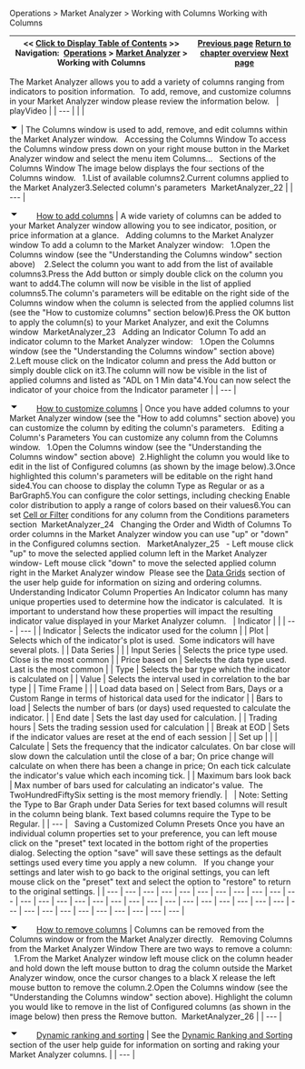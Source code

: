 ﻿
Operations \> Market Analyzer \> Working with Columns
Working with Columns

| \<\< [Click to Display Table of Contents](working_with_columns.md) \>\> **Navigation:**     [Operations](operations.md) \> [Market Analyzer](market_analyzer.md) \> Working with Columns | [Previous page](working_with_instrument_rows.md) [Return to chapter overview](market_analyzer.md) [Next page](dynamic_ranking_and_sorting.md) |
| --- | --- |
The Market Analyzer allows you to add a variety of columns ranging from indicators to position information.  To add, remove, and customize columns in your Market Analyzer window please review the information below.
 
| playVideo |
| --- |
|  |

![tog_minus](tog_minus.gif)
| The Columns window is used to add, remove, and edit columns within the Market Analyzer window.   Accessing the Columns Window To access the Columns window press down on your right mouse button in the Market Analyzer window and select the menu item Columns...   Sections of the Columns Window The image below displays the four sections of the Columns window.   1\.List of available columns2\.Current columns applied to the Market Analyzer3\.Selected column's parameters  MarketAnalyzer_22 |
| --- |

![tog_minus](tog_minus.gif)        [How to add columns](javascript:HMToggle('toggle','HowToAddColumns','HowToAddColumns_ICON'))
| A wide variety of columns can be added to your Market Analyzer window allowing you to see indicator, position, or price information at a glance.   Adding columns to the Market Analyzer window To add a column to the Market Analyzer window:   1\.Open the Columns window (see the "Understanding the Columns window" section above)    2\.Select the column you want to add from the list of available columns3\.Press the Add button or simply double click on the column you want to add4\.The column will now be visible in the list of applied columns5\.The column's parameters will be editable on the right side of the Columns window when the column is selected from the applied columns list (see the "How to customize columns" section below)6\.Press the OK button to apply the column(s) to your Market Analyzer, and exit the Columns window  MarketAnalyzer_23   Adding an Indicator Column To add an indicator column to the Market Analyzer window:   1\.Open the Columns window (see the "Understanding the Columns window" section above) 2\.Left mouse click on the Indicator column and press the Add button or simply double click on it3\.The column will now be visible in the list of applied columns and listed as "ADL on 1 Min data"4\.You can now select the indicator of your choice from the Indicator parameter |
| --- |

![tog_minus](tog_minus.gif)        [How to customize columns](javascript:HMToggle('toggle','HowToCustomizeColumns','HowToCustomizeColumns_ICON'))
| Once you have added columns to your Market Analyzer window (see the "How to add columns" section above) you can customize the column by editing the column's parameters.   Editing a Column's Parameters You can customize any column from the Columns window.   1\.Open the Columns window (see the "Understanding the Columns window" section above)  2\.Highlight the column you would like to edit in the list of Configured columns (as shown by the image below).3\.Once highlighted this column's parameters will be editable on the right hand side4\.You can choose to display the column Type as Regular or as a BarGraph5\.You can configure the color settings, including checking Enable color distribution to apply a range of colors based on their values6\.You can set [Cell or Filter](creating_cell_and_filter_condi.md) conditions for any column from the Conditions parameters section  MarketAnalyzer_24   Changing the Order and Width of Columns To order columns in the Market Analyzer window you can use "up" or "down" in the Configured columns section.   MarketAnalyzer_25   - Left mouse click "up" to move the selected applied column left in the Market Analyzer window- Left mouse click "down" to move the selected applied column right in the Market Analyzer window  Please see the [Data Grids](data_grids.md) section of the user help guide for information on sizing and ordering columns.   Understanding Indicator Column Properties An Indicator column has many unique properties used to determine how the indicator is calculated.  It is important to understand how these properties will impact the resulting indicator value displayed in your Market Analyzer column.     | Indicator |  | | --- | --- | | Indicator | Selects the indicator used for the column | | Plot | Selects which of the indicator's plot is used.  Some indicators will have several plots. | | Data Series |  | | Input Series | Selects the price type used. Close is the most common | | Price based on | Selects the data type used. Last is the most common | | Type | Selects the bar type which the indicator is calculated on | | Value | Selects the interval used in correlation to the bar type | | Time Frame |  | | Load data based on | Select from Bars, Days or a Custom Range in terms of historical data used for the indicator | | Bars to load | Selects the number of bars (or days) used requested to calculate the indicator. | | End date | Sets the last day used for calculation. | | Trading hours | Sets the trading session used for calculation | | Break at EOD | Sets if the indicator values are reset at the end of each session | | Set up |  | | Calculate | Sets the frequency that the indicator calculates.  On bar close will slow down the calculation until the close of a bar; On price change will calculate on when there has been a change in price; On each tick calculate the indicator's value which each incoming tick. | | Maximum bars look back | Max number of bars used for calculating an indicator's value.  The TwoHundredFiftySix setting is the most memory friendly. |        | Note: Setting the Type to Bar Graph under Data Series for text based columns will result in the column being blank. Text based columns require the Type to be Regular. | | --- |      Saving a Customized Column Presets Once you have an individual column properties set to your preference, you can left mouse click on the "preset" text located in the bottom right of the properties dialog. Selecting the option "save" will save these settings as the default settings used every time you apply a new column.   If you change your settings and later wish to go back to the original settings, you can left mouse click on the "preset" text and select the option to "restore" to return to the original settings. |
| --- | --- | --- | --- | --- | --- | --- | --- | --- | --- | --- | --- | --- | --- | --- | --- | --- | --- | --- | --- | --- | --- | --- | --- | --- | --- | --- | --- | --- | --- | --- | --- | --- | --- | --- | --- |

![tog_minus](tog_minus.gif)        [How to remove columns](javascript:HMToggle('toggle','HowToRemoveColumns','HowToRemoveColumns_ICON'))
| Columns can be removed from the Columns window or from the Market Analyzer directly.   Removing Columns from the Market Analyzer Window There are two ways to remove a column:   1\.From the Market Analyzer window left mouse click on the column header and hold down the left mouse button to drag the column outside the Market Analyzer window, once the cursor changes to a black X release the left mouse button to remove the column.2\.Open the Columns window (see the "Understanding the Columns window" section above). Highlight the column you would like to remove in the list of Configured columns (as shown in the image below) then press the Remove button.  MarketAnalyzer_26 |
| --- |

![tog_minus](tog_minus.gif)        [Dynamic ranking and sorting](javascript:HMToggle('toggle','DynamicRankingAndSorting','DynamicRankingAndSorting_ICON'))
| See the [Dynamic Ranking and Sorting](dynamic_ranking_and_sorting.md) section of the user help guide for information on sorting and raking your Market Analyzer columns. |
| --- |
